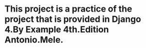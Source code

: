 # This project is a practice of the project that is provided in Django 4.By Example 4th.Edition Antonio.Mele.
